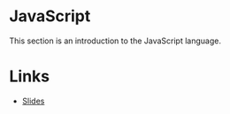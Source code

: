 # JavaScript

This section is an introduction to the JavaScript language.

# Links

* [Slides](https://drive.google.com/open?id=10lEh0qY5mJwnnuKLoYlB2HiNhM836H0MPD398h_fv1A)